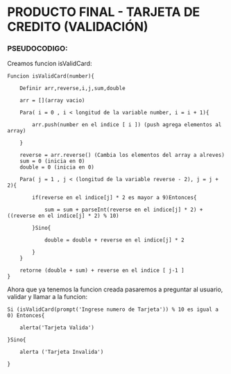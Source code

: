# PRODUCTO FINAL - TARJETA DE CREDITO (VALIDACIÓN)

### PSEUDOCODIGO:

Creamos funcion isValidCard:

~~~
Funcion isValidCard(number){  
    
    Definir arr,reverse,i,j,sum,double

    arr = [](array vacio)  

    Para( i = 0 , i < longitud de la variable number, i = i + 1){

        arr.push(number en el indice [ i ]) (push agrega elementos al array)

    }

    reverse = arr.reverse() (Cambia los elementos del array a alreves)
    sum = 0 (inicia en 0)
    double = 0 (inicia en 0)

    Para( j = 1 , j < (longitud de la variable reverse - 2), j = j + 2){

        if(reverse en el indice[j] * 2 es mayor a 9)Entonces{

            sum = sum + parseInt(reverse en el indice[j] * 2) + ((reverse en el indice[j] * 2) % 10)

        }Sino{

            double = double + reverse en el indice[j] * 2

        }
    }

    retorne (double + sum) + reverse en el indice [ j-1 ]
}
~~~
Ahora que ya tenemos la funcion creada pasaremos a preguntar al usuario, validar y llamar a la funcion:  
~~~
Si (isValidCard(prompt('Ingrese numero de Tarjeta')) % 10 es igual a 0) Entonces{

    alerta('Tarjeta Valida')

}Sino{

    alerta ('Tarjeta Invalida')

}
